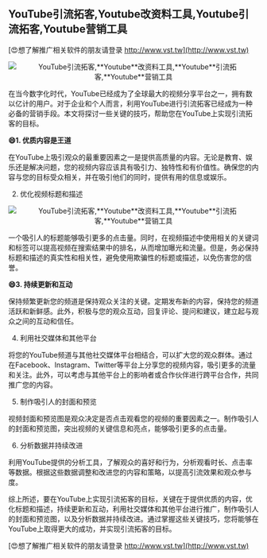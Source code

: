 ## **YouTube引流拓客,**Youtube**改资料工具,**Youtube**引流拓客,**Youtube**营销工具**

[😍想了解推广相关软件的朋友请登录 http://www.vst.tw](http://www.vst.tw)

 <center><img src="https://vst.tw/MP4/tuiguang/png/6.png" alt="YouTube引流拓客,**Youtube**改资料工具,**Youtube**引流拓客,**Youtube**营销工具"></center>

在当今数字化时代，YouTube已经成为了全球最大的视频分享平台之一，拥有数以亿计的用户。对于企业和个人而言，利用YouTube进行引流拓客已经成为一种必备的营销手段。本文将探讨一些关键的技巧，帮助您在YouTube上实现引流拓客的目标。

**😄1. 优质内容是王道**

在YouTube上吸引观众的最重要因素之一是提供高质量的内容。无论是教育、娱乐还是解决问题，您的视频内容应该具有吸引力、独特性和有价值性。确保您的内容与您的目标受众相关，并在吸引他们的同时，提供有用的信息或娱乐。

2. 优化视频标题和描述

 <center><img src="https://vst.tw/MP4/tuiguang/png/5.png" alt="YouTube引流拓客,**Youtube**改资料工具,**Youtube**引流拓客,**Youtube**营销工具"></center>

一个吸引人的标题能够吸引更多的点击量。同时，在视频描述中使用相关的关键词和标签可以提高视频在搜索结果中的排名，从而增加曝光和流量。但是，务必保持标题和描述的真实性和相关性，避免使用欺骗性的标题或描述，以免伤害您的信誉。

**😄3. 持续更新和互动**

保持频繁更新您的频道是保持观众关注的关键。定期发布新的内容，保持您的频道活跃和新鲜感。此外，积极与您的观众互动，回复评论、提问和建议，建立起与观众之间的互动和信任。

4. 利用社交媒体和其他平台

将您的YouTube频道与其他社交媒体平台相结合，可以扩大您的观众群体。通过在Facebook、Instagram、Twitter等平台上分享您的视频内容，吸引更多的流量和关注。此外，可以考虑与其他平台上的影响者或合作伙伴进行跨平台合作，共同推广您的内容。

5. 制作吸引人的封面和预览

视频封面和预览图是观众决定是否点击观看您的视频的重要因素之一。制作吸引人的封面和预览图，突出视频的关键信息和亮点，能够吸引更多的点击量。

6. 分析数据并持续改进

利用YouTube提供的分析工具，了解观众的喜好和行为，分析观看时长、点击率等数据。根据这些数据调整和改进您的内容和策略，以提高引流效果和观众参与度。

综上所述，要在YouTube上实现引流拓客的目标，关键在于提供优质的内容，优化标题和描述，持续更新和互动，利用社交媒体和其他平台进行推广，制作吸引人的封面和预览图，以及分析数据并持续改进。通过掌握这些关键技巧，您将能够在YouTube上取得更大的成功，并实现引流拓客的目标。

[😍想了解推广相关软件的朋友请登录 http://www.vst.tw](http://www.vst.tw)



